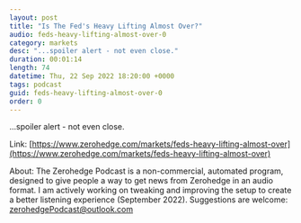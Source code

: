 ```yaml
---
layout: post
title: "Is The Fed's Heavy Lifting Almost Over?"
audio: feds-heavy-lifting-almost-over-0
category: markets
desc: "...spoiler alert - not even close."
duration: 00:01:14
length: 74
datetime: Thu, 22 Sep 2022 18:20:00 +0000
tags: podcast
guid: feds-heavy-lifting-almost-over-0
order: 0
---
```

...spoiler alert - not even close.

Link: [https://www.zerohedge.com/markets/feds-heavy-lifting-almost-over](https://www.zerohedge.com/markets/feds-heavy-lifting-almost-over)

About: The Zerohedge Podcast is a non-commercial, automated program, designed to give people a way to get news from Zerohedge in an audio format.  I am actively working on tweaking and improving the setup to create a better listening experience (September 2022).  Suggestions are welcome: [zerohedgePodcast@outlook.com](mailto:zerohedgePodcast@outlook.com)